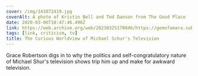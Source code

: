 ```yaml
---
cover: /img/143872419.jpg
coverAlt: A photo of Kristin Bell and Ted Danson from The Good Place
date: 2020-03-06T18:47:46.496Z
link: https://web.archive.org/web/20230325170846/https://gemofamara.substack.com/p/the-curious-worldview-of-michael
tags: [link, criticism, tv]
title: The Curious Worldview of Michael Schur's Television
---
```


Grace Robertson digs in to why the politics and self-congratulatory nature of Michael Shur's television shows trip him up and make for awkward television.
